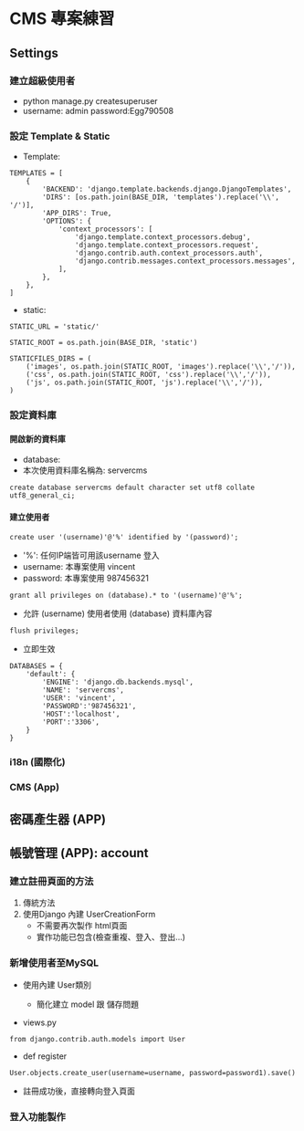 # CMS 專案練習

## Settings

### 建立超級使用者
- python manage.py createsuperuser
- username: admin password:Egg790508

### 設定 Template & Static
- Template:
```
TEMPLATES = [
    {
        'BACKEND': 'django.template.backends.django.DjangoTemplates',
        'DIRS': [os.path.join(BASE_DIR, 'templates').replace('\\', '/')],
        'APP_DIRS': True,
        'OPTIONS': {
            'context_processors': [
                'django.template.context_processors.debug',
                'django.template.context_processors.request',
                'django.contrib.auth.context_processors.auth',
                'django.contrib.messages.context_processors.messages',
            ],
        },
    },
]
```

- static:
```
STATIC_URL = 'static/'

STATIC_ROOT = os.path.join(BASE_DIR, 'static')

STATICFILES_DIRS = (
    ('images', os.path.join(STATIC_ROOT, 'images').replace('\\','/')),
    ('css', os.path.join(STATIC_ROOT, 'css').replace('\\','/')),
    ('js', os.path.join(STATIC_ROOT, 'js').replace('\\','/')),
)

```

### 設定資料庫

#### 開啟新的資料庫
- database:
- 本次使用資料庫名稱為: servercms
```
create database servercms default character set utf8 collate utf8_general_ci;
```
#### 建立使用者
```
create user '(username)'@'%' identified by '(password)';
```
- '%': 任何IP端皆可用該username 登入
- username: 本專案使用 vincent
- password: 本專案使用 987456321

```
grant all privileges on (database).* to '(username)'@'%';
```
- 允許 (username) 使用者使用 (database) 資料庫內容

```
flush privileges;
```
- 立即生效

```
DATABASES = {
    'default': {
        'ENGINE': 'django.db.backends.mysql',
        'NAME': 'servercms',
        'USER': 'vincent',
        'PASSWORD':'987456321',
        'HOST':'localhost',
        'PORT':'3306',
    }
}
```

### i18n (國際化)

### CMS (App)

## 密碼產生器 (APP)

## 帳號管理 (APP): account

### 建立註冊頁面的方法
1. 傳統方法
2. 使用Django 內建 UserCreationForm
    - 不需要再次製作 html頁面
    - 實作功能已包含(檢查重複、登入、登出...)

### 新增使用者至MySQL
- 使用內建 User類別
    - 簡化建立 model 跟 儲存問題

- views.py
```
from django.contrib.auth.models import User
```
- def register
```
User.objects.create_user(username=username, password=password1).save()
```

- 註冊成功後，直接轉向登入頁面

### 登入功能製作
